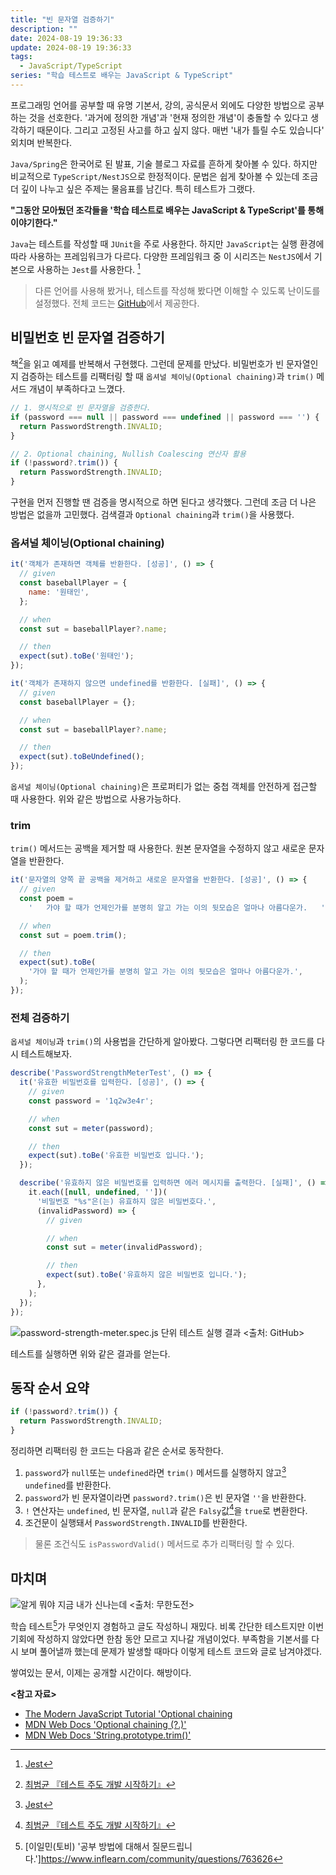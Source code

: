 ```yaml
---
title: "빈 문자열 검증하기"
description: ""
date: 2024-08-19 19:36:33
update: 2024-08-19 19:36:33
tags:
  - JavaScript/TypeScript
series: "학습 테스트로 배우는 JavaScript & TypeScript"
---
```


프로그래밍 언어를 공부할 때 유명 기본서, 강의, 공식문서 외에도 다양한 방법으로 공부하는 것을 선호한다.
'과거에 정의한 개념'과 '현재 정의한 개념'이 충돌할 수 있다고 생각하기 때문이다. 그리고 고정된 사고를 하고 싶지 않다.
매번 '내가 틀릴 수도 있습니다' 외치며 반복한다.

`Java/Spring`은 한국어로 된 발표, 기술 블로그 자료를 흔하게 찾아볼 수 있다. 하지만 비교적으로 `TypeScript/NestJS`으로 한정적이다.
문법은 쉽게 찾아볼 수 있는데 조금 더 깊이 나누고 싶은 주제는 물음표를 남긴다. 특히 테스트가 그랬다.

**"그동안 모아뒀던 조각들을 '학습 테스트로 배우는 JavaScript & TypeScript'를 통해 이야기한다."**

`Java`는 테스트를 작성할 때 `JUnit`을 주로 사용한다. 하지만 `JavaScript`는 실행 환경에 따라 사용하는 프레임워크가 다르다.
다양한 프레임워크 중 이 시리즈는 `NestJS`에서 기본으로 사용하는 `Jest`를 사용한다. [^1]

> 다른 언어를 사용해 봤거나, 테스트를 작성해 봤다면 이해할 수 있도록 난이도를 설정했다.
> 전체 코드는 [GitHub](https://github.com/devmeeple/javascript-in-action/tree/main/test/javacan)에서 제공한다.

## 비밀번호 빈 문자열 검증하기

책[^2]을 읽고 예제를 반복해서 구현했다. 그런데 문제를 만났다. 비밀번호가 빈 문자열인지 검증하는 테스트를 리팩터링 할 때
`옵셔널 체이닝(Optional chaining)`과 `trim()` 메서드 개념이 부족하다고 느꼈다.

```javascript
// 1. 명시적으로 빈 문자열을 검증한다. 
if (password === null || password === undefined || password === '') {
  return PasswordStrength.INVALID;
}

// 2. Optional chaining, Nullish Coalescing 연산자 활용
if (!password?.trim()) {
  return PasswordStrength.INVALID;
}
```

구현을 먼저 진행할 땐 검증을 명시적으로 하면 된다고 생각했다. 그런데 조금 더 나은 방법은 없을까 고민했다.
검색결과 `Optional chaining`과 `trim()`을 사용했다.

### 옵셔널 체이닝(Optional chaining)

```javascript
it('객체가 존재하면 객체를 반환한다. [성공]', () => {
  // given
  const baseballPlayer = {
    name: '원태인',
  };

  // when
  const sut = baseballPlayer?.name;

  // then
  expect(sut).toBe('원태인');
});

it('객체가 존재하지 않으면 undefined를 반환한다. [실패]', () => {
  // given
  const baseballPlayer = {};

  // when
  const sut = baseballPlayer?.name;

  // then
  expect(sut).toBeUndefined();
});
```

`옵셔널 체이닝(Optional chaining)`은 프로퍼티가 없는 중첩 객체를 안전하게 접근할 때 사용한다.
위와 같은 방법으로 사용가능하다.

### trim

`trim()` 메서드는 공백을 제거할 때 사용한다. 원본 문자열을 수정하지 않고 새로운 문자열을 반환한다.

```javascript
it('문자열의 양쪽 끝 공백을 제거하고 새로운 문자열을 반환한다. [성공]', () => {
  // given
  const poem =
    '   가야 할 때가 언제인가를 분명히 알고 가는 이의 뒷모습은 얼마나 아름다운가.   ';

  // when
  const sut = poem.trim();

  // then
  expect(sut).toBe(
    '가야 할 때가 언제인가를 분명히 알고 가는 이의 뒷모습은 얼마나 아름다운가.',
  );
});
```

### 전체 검증하기

`옵셔널 체이닝`과 `trim()`의 사용법을 간단하게 알아봤다. 그렇다면 리팩터링 한 코드를 다시 테스트해보자.

```javascript
describe('PasswordStrengthMeterTest', () => {
  it('유효한 비밀번호를 입력한다. [성공]', () => {
    // given
    const password = '1q2w3e4r';

    // when
    const sut = meter(password);

    // then
    expect(sut).toBe('유효한 비밀번호 입니다.');
  });

  describe('유효하지 않은 비밀번호를 입력하면 에러 메시지를 출력한다. [실패]', () => {
    it.each([null, undefined, ''])(
      '비밀번호 "%s"은(는) 유효하지 않은 비밀번호다.',
      (invalidPassword) => {
        // given

        // when
        const sut = meter(invalidPassword);

        // then
        expect(sut).toBe('유효하지 않은 비밀번호 입니다.');
      },
    );
  });
});
```
![password-strength-meter.spec.js 단위 테스트 실행 결과 <출처: GitHub>](./password-strength-meter-result.avif)

테스트를 실행하면 위와 같은 결과를 얻는다.

## 동작 순서 요약

```javascript
if (!password?.trim()) {
  return PasswordStrength.INVALID;
}
```

정리하면 리팩터링 한 코드는 다음과 같은 순서로 동작한다.

1. `password`가 `null`또는 `undefined`라면 `trim()` 메서드를 실행하지 않고[^1] `undefined`를 반환한다.
2. `password`가 빈 문자열이라면 `password?.trim()`은 빈 문자열 `''`을 반환한다.
3. `!` 연산자는 `undefined`, 빈 문자열, `null`과 같은 `Falsy`값[^2]을 `true`로 변환한다.
4. 조건문이 실행돼서 `PasswordStrength.INVALID`를 반환한다.

> 물론 조건식도 `isPasswordValid()` 메서드로 추가 리팩터링 할 수 있다.

## 마치며

![알게 뭐야 지금 내가 신나는데 <출처: 무한도전>](./excited.avif)

학습 테스트[^5]가 무엇인지 경험하고 글도 작성하니 재밌다. 비록 간단한 테스트지만 이번 기회에 작성하지 않았다면 한참 동안 모르고 지나갈 개념이었다.
부족함을 기본서를 다시 보며 풀어낼까 했는데 문제가 발생할 때마다 이렇게 테스트 코드와 글로 남겨야겠다.

쌓여있는 문서, 이제는 공개할 시간이다. 해방이다.

**<참고 자료>**

- [The Modern JavaScript Tutorial 'Optional chaining](https://javascript.info/optional-chaining)
- [MDN Web Docs 'Optional chaining (?.)'](https://developer.mozilla.org/en-US/docs/Web/JavaScript/Reference/Operators/Optional_chaining)
- [MDN Web Docs 'String.prototype.trim()'](https://developer.mozilla.org/en-US/docs/Web/JavaScript/Reference/Global_Objects/String/trim)

[^1]: [Jest](https://jestjs.io/)
[^2]: [최범균 『테스트 주도 개발 시작하기』](https://product.kyobobook.co.kr/detail/S000001248962)
[^3]: 단락(short-circuit, 혹은 단축) 평가
[^4]: [Mdn Web Docs 'Falsy'](https://developer.mozilla.org/en-US/docs/Glossary/Falsy)
[^5]: [이일민(토비) '공부 방법에 대해서 질문드립니다.']https://www.inflearn.com/community/questions/763626
